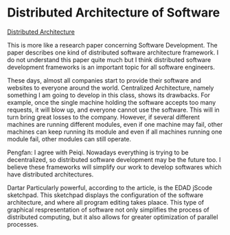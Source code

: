 # Distributed Architecture of Software
[Distributed Architecture](https://link.springer.com/content/pdf/10.1631/jzus.2005.A0513.pdf)

This is more like a research paper concerning Software Development. The paper describes one kind of distributed software architecture framework. I do not understand this paper quite much but I think distributed software development frameworks is an important topic for all software engineers. 

These days, almost all companies start to provide their software and websites to everyone around the world. Centralized Architecture, namely something I am going to develop in this class, shows its drawbacks. For example, once the single machine holding the software accepts too many requests, it will blow up, and everyone cannot use the software. This will in turn bring great losses to the company. However, if several different machines are running different modules, even if one machine may fail, other machines can keep running its module and even if all machines running one module fail, other modules can still operate.

Pengfan:
I agree with Peiqi. Nowadays everything is trying to be decentralized, so distributed software development may be the future too. I believe these frameworks will simplify our work to develop softwares which have distributed architectures.

Dartar
Particularly powerful, according to the article, is the EDAD jScode sketchpad. This sketchpad displays the configuration of the software architecture, and where all program editing takes plaace. This type of graphical respresentation of software not only simplifies the process of distributed computing, but it also allows for greater optimization of parallel processes. 
